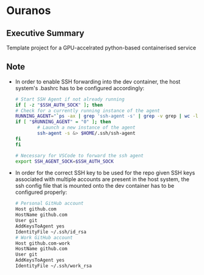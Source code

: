 # Ouranos

## Executive Summary

Template project for a GPU-accelrated python-based containerised service

## Note

* In order to enable SSH forwarding into the dev container, the host system's .bashrc has to be configured accordingly:

    ```sh
    # Start SSH Agent if not already running
    if [ -z "$SSH_AUTH_SOCK" ]; then
    # Check for a currently running instance of the agent
    RUNNING_AGENT="`ps -ax | grep 'ssh-agent -s' | grep -v grep | wc -l | tr -d '[:space:]'`"
    if [ "$RUNNING_AGENT" = "0" ]; then
            # Launch a new instance of the agent
            ssh-agent -s &> $HOME/.ssh/ssh-agent
    fi                                                                                                                                eval `cat $HOME/.ssh/ssh-agent` > /dev/null
    fi

    # Necessary for VSCode to forward the ssh agent
    export SSH_AGENT_SOCK=$SSH_AUTH_SOCK
    ```

* In order for the correct SSH key to be used for the repo given SSH keys associated with multiple accounts are present in the host system, the ssh config file that is mounted onto the dev container has to be configured properly:

    ```sh
    # Personal GitHub account
    Host github.com
    HostName github.com
    User git
    AddKeysToAgent yes
    IdentityFile ~/.ssh/id_rsa
    # Work GitHub account
    Host github.com-work
    HostName github.com
    User git
    AddKeysToAgent yes
    IdentityFile ~/.ssh/work_rsa
    ```

